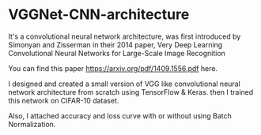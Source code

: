 # VGGNet-CNN-architecture
It's a convolutional neural network architecture, was first introduced by Simonyan and Zisserman in their 2014 paper, Very Deep Learning Convolutional Neural Networks for Large-Scale Image Recognition

You can find this paper https://arxiv.org/pdf/1409.1556.pdf here.

I designed and created a small version of VGG like convolutional neural network architecture from scratch using TensorFlow & Keras.
then I trained this network on CIFAR-10 dataset.

Also, I attached accuracy and loss curve with or without using Batch Normalization.

